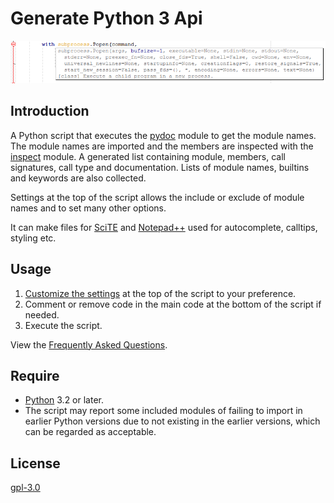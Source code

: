# Generate Python 3 Api

![editor](editor.png)

## Introduction

A Python script that executes the [pydoc] module to get the module names.
The module names are imported and the members are inspected with the
[inspect] module.
A generated list containing module, members, call signatures, call type
and documentation.
Lists of module names, builtins and keywords are also collected.

Settings at the top of the script allows the include or exclude of module names
and to set many other options.

It can make files for [SciTE] and [Notepad++] used for autocomplete, calltips,
styling etc.

## Usage

 1. [Customize the settings] at the top of the script to your preference.
 2. Comment or remove code in the main code at the bottom of the script
    if needed.
 3. Execute the script.

View the [Frequently Asked Questions].

## Require

 * [Python] 3.2 or later.
 * The script may report some included modules of failing to import in earlier
   Python versions due to not existing in the earlier versions, which can be
   regarded as acceptable.

## License

[gpl-3.0]


 [gpl-3.0]: http://www.gnu.org/licenses/gpl.html
 [inspect]: https://docs.python.org/3/library/inspect.html
 [pydoc]: https://docs.python.org/3/library/pydoc.html
 [Customize the settings]: settings.md
 [Frequently Asked Questions]: faq.md
 [Notepad++]: https://notepad-plus-plus.org/
 [Python]: https://www.python.org/
 [SciTE]: https://www.scintilla.org/SciTE.html
